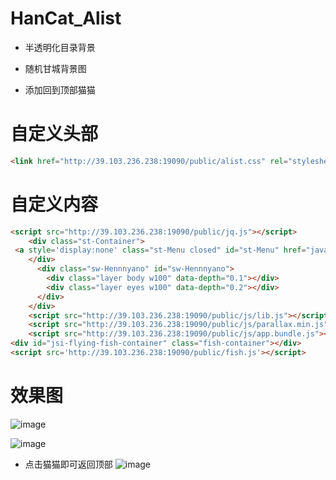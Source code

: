 # HanCat_Alist  

* 半透明化目录背景  

* 随机甘城背景图  

* 添加回到顶部猫猫  

# 自定义头部  
```html
<link href="http://39.103.236.238:19090/public/alist.css" rel="stylesheet" type="text/css">  
```

# 自定义内容  
```html
<script src="http://39.103.236.238:19090/public/jq.js"></script>
	<div class="st-Container">
 <a style='display:none' class="st-Menu closed" id="st-Menu" href="javascript:void(0);"></a>
    </div>
      <div class="sw-Hennnyano" id="sw-Hennnyano">
        <div class="layer body w100" data-depth="0.1"></div>
        <div class="layer eyes w100" data-depth="0.2"></div>
      </div>
    </div>
    <script src="http://39.103.236.238:19090/public/js/lib.js"></script>
    <script src="http://39.103.236.238:19090/public/js/parallax.min.js"></script>
    <script src="http://39.103.236.238:19090/public/js/app.bundle.js"></script>
<div id="jsi-flying-fish-container" class="fish-container"></div>
<script src='http://39.103.236.238:19090/public/fish.js'></script>
```

# 效果图  
![image](https://user-images.githubusercontent.com/109069769/235429828-fefd6ace-325f-4f75-9493-fca157c1f24e.png)  

![image](https://user-images.githubusercontent.com/109069769/235429920-209e30c2-7273-454b-8fc2-2bc16c9ce458.png)  
* 点击猫猫即可返回顶部
![image](https://user-images.githubusercontent.com/109069769/235430043-e4d3e5cd-0c98-4933-9030-8611441789bb.png)
